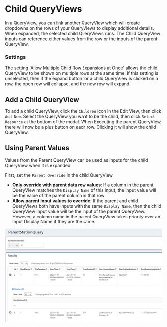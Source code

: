 # Child QueryViews

In a QueryView, you can link another QueryView which will create dropdowns on the rows of your QueryViews to display additional details. When expanded, the selected child QueryViews runs. The Child QueryView inputs can reference either values from the row or the inputs of the parent QueryView.

### Settings

The setting 'Allow Multiple Child Row Expansions at Once' allows the child QueryView to be shown on multiple rows at the same time. If this setting is unselected, then if the expand button for a child QueryView is clicked on a row, the open row will collapse, and the new row will expand.

## Add a Child QueryView

To add a child QueryView, click the `Children` icon in the Edit View, then click `Add New`. Select the QueryView you want to be the child, then click `Select Resource` at the bottom of the modal. When Executing the parent QueryView, there will now be a plus button on each row. Clicking it will show the child QueryView.

## Using Parent Values

Values from the Parent QueryView can be used as inputs for the child QueryView when it is expanded.

First, set the `Parent Override` in the child QueryView.

- **Only override with parent data row values**: If a column in the parent QueryView matches the `Display Name` of this input, the input value will be the value of the parent column in that row
- **Allow parent input values to override**: If the parent and child QueryViews both have inputs with the same `Display Name`, then the child QueryView input value will be the input of the parent QueryView. However, a column name in the parent QueryView takes priority over an input Display Name if they are the same.

![A Child QueryView (BBStationID) expanded for a row](img/ChildQuery.png)
